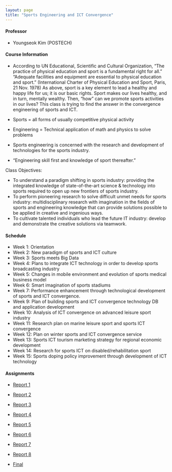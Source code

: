 ```yaml
---
layout: page
title: "Sports Engineering and ICT Convergence"
---
```

#### Professor
- Youngseok Kim (POSTECH)

#### Course Information

- According to UN Educational, Scientific and Cultural Organization, 
“The practice of physical education and sport is a fundamental right for all.”
“Adequate facilities and equipment are essential to physical education and sport.”
(International Charter of Physical Education and Sport, Paris, 21 Nov. 1978) As above, sport is a key element to lead a healthy and happy life for us; it is our basic rights. Sport makes our lives healthy, and in turn, mentally wealthy. Then, “how” can we promote sports activities in our lives? This class is trying to find the answer in the convergence engineering of sports and ICT. 

- Sports = all forms of usually competitive physical activity 

- Engineering = Technical application of math and physics to solve problems

- Sports engineering is concerned with the research and development of technologies for the sports industry.

- “Engineering skill first and knowledge of sport thereafter.”

Class Objectives:
- To understand a paradigm shifting in sports industry: providing the integrated knowledge of state-of-the-art science & technology into sports required to open up new frontiers of sports industry.
- To perform pioneering research to solve difficult unmet needs for sports industry: multidisciplinary research with imagination in the fields of sports and engineering knowledge that can provide solutions possible to be applied in creative and ingenious ways.
- To cultivate talented individuals who lead the future IT industry: develop and demonstrate the creative solutions via teamwork.

#### Schedule

- Week 1: Orientation
- Week 2: New paradigm of sports and ICT culture  
- Week 3: Sports meets Big Data
- Week 4: Plans to integrate ICT technology in order to develop sports broadcasting industry 
- Week 5: Changes in mobile environment and evolution of sports medical business model 
- Week 6: Smart imagination of sports stadiums
- Week 7: Performance enhancement through technological development of sports and ICT convergence. 
- Week 9: Plan of building sports and ICT convergence technology DB and application development
- Week 10: Analysis of ICT convergence on advanced leisure sport industry
- Week 11: Research plan on marine leisure sport and sports ICT convergence 
- Week 12: Plan on winter sports and ICT convergence service 
- Week 13: Sports ICT tourism marketing strategy for regional economic development  
- Week 14: Research for sports ICT on disabled/rehabilitation sport  
- Week 15: Sports doping policy improvement through development of ICT technology 

#### Assignments

- [Report 1](/courses/sports-engineering-and-ict-convergence/SAIX501_Report1.pdf)

- [Report 2](/courses/sports-engineering-and-ict-convergence/SAIX501_Report2.pdf)

- [Report 3](/courses/sports-engineering-and-ict-convergence/SAIX501_Report3.pdf)

- [Report 4](/courses/sports-engineering-and-ict-convergence/SAIX501_Report4.pdf)

- [Report 5](/courses/sports-engineering-and-ict-convergence/SAIX501_Report5.pdf)

- [Report 6](/courses/sports-engineering-and-ict-convergence/SAIX501_Report6.pdf)

- [Report 7](/courses/sports-engineering-and-ict-convergence/SAIX501_Report7.pdf)

- [Report 8](/courses/sports-engineering-and-ict-convergence/SAIX501_Report8.pdf)

- [Final](/courses/sports-engineering-and-ict-convergence/SAIX501_Final.pdf)